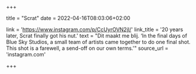 +++

title = "Scrat"
date = 2022-04-16T08:03:06+02:00 

link = 'https://www.instagram.com/p/CcUyrOVN2jI/'
link_title = '20 years later, Scrat finally got his nut.'
text = "Dit maakt me blij. ‘In the final days of Blue Sky Studios, a small team of artists came together to do one final shot. This shot is a farewell, a send-off on our own terms.'"
source_url = 'instagram.com'

+++